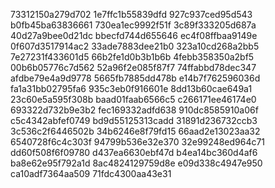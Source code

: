 73312150a279d702
1e7ffc1b55839dfd
927c937ced95d543
b0fb45ba63836661
730ea1ec9992f51f
3c89f333205d687a
40d27a9bee0d21dc
bbecfd744d655646
ec4f08ffbaa9149e
0f607d3517914ac2
33ade7883dee21b0
323a10cd268a2bb5
7e27231f433601d5
66b2fe1d0b3b1b6b
4febb358350a2bf5
00b6b05776c7d562
52a96f2e085f87f7
74ffabbd78dec347
afdbe79e4a9d9778
5665fb7885dd478b
e14b7f762596036d
fa1a31bb02795fa6
935c3eb0f916601e
8dd13b60cae649a1
23c60e5a595f308b
baad01faab6566c5
c266171ee46174e0
693322d732b9e3b2
fec169332adfd638
910dc8585910a06f
c5c4342abfef0749
bd9d55125313cadd
31891d236732ccb3
3c536c2f6446502b
34b6246e8f79fd15
66aad2e13023aa32
6540728f6c4c303f
94799b536e32e370
32e99248ed964c71
dd60f508f6f09780
d437ea6630ebf47d
b4ea14bc360d4af6
ba8e62e95f792a1d
8ac4824129759d8e
e09d338c4947e950
ca10adf7364aa509
71fdc4300aa43e31
